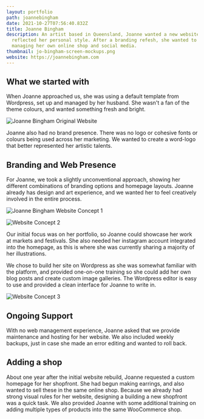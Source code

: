 ```yaml
---
layout: portfolio
path: joannebingham
date: 2021-10-27T07:56:40.832Z
title: Joanne Bingham
description: An artist based in Queensland, Joanne wanted a new website that
  reflected her personal style. After a branding refesh, she wanted to continue
  managing her own online shop and social media.
thumbnail: jo-bingham-screen-mockups.png
website: https://joannebingham.com
---
```

## What we started with

When Joanne approached us, she was using a default template from Wordpress, set up and managed by her husband. She wasn't a fan of the theme colours, and wanted something fresh and bright.

![Joanne Bingham Original Website](old-site.png "The original site design for Joanne Bingham, with no branding")

Joanne also had no brand presence. There was no logo or cohesive fonts or colours being used across her marketing. We wanted to create a word-logo that better represented her artistic talents.

## Branding and Web Presence

For Joanne, we took a slightly unconventional approach, showing her different combinations of branding options and homepage layouts. Joanne already has design and art experience, and we wanted her to feel creatively involved in the entire process.

![Joanne Bingham Website Concept 1](mockup-1.jpg "Website redesign options we presented to Joanne.")

![Website Concept 2](mockup-2.jpg "Website redesign options we presented to Joanne.")

Our initial focus was on her portfolio, so Joanne could showcase her work at markets and festivals. She also needed her instagram account integrated into the homepage, as this is where she was currently sharing a majority of her illustrations.

We chose to build her site on Wordpress as she was somewhat familiar with the platform, and provided one-on-one training so she could add her own blog posts and create custom image galleries. The Wordpress editor is easy to use and provided a clean interface for Joanne to write in.

![Website Concept 3](mockup-3.jpg "The final design for Joanne's new, fresh-feeling website")

## Ongoing Support

With no web management experience, Joanne asked that we provide maintenance and hosting for her website. We also included weekly backups, just in case she made an error editing and wanted to roll back.

## Adding a shop

About one year after the initial website rebuild, Joanne requested a custom homepage for her shopfront. She had begun making earrings, and also wanted to sell these in the same online shop. Because we already had strong visual rules for her website, designing a building a new shopfront was a quick task. We also provided Joanne with some additional training on adding multiple types of products into the same WooCommerce shop.